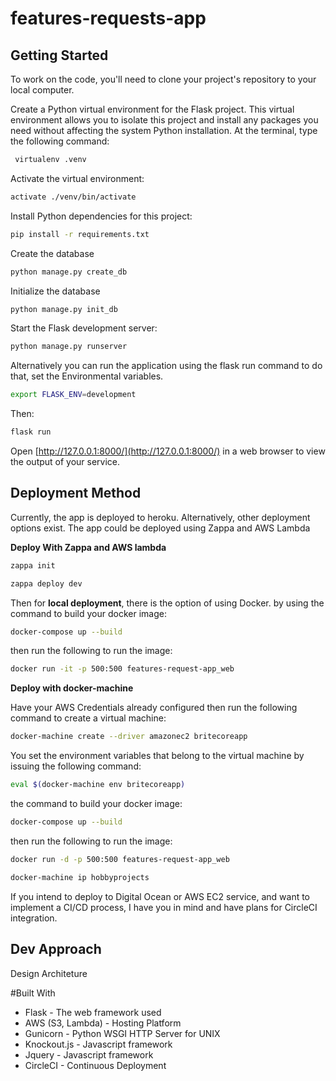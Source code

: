 # features-requests-app

## Getting Started

To work on the code, you'll need to clone your project's repository to your local computer.

Create a Python virtual environment for the Flask project. This virtual environment allows you to isolate this project and install any packages you need without affecting the system Python installation. At the terminal, type the following command:

``` bash
 virtualenv .venv
 ```

Activate the virtual environment:

```  bash
activate ./venv/bin/activate
```

Install Python dependencies for this project:

``` bash
pip install -r requirements.txt
```

Create the database

``` bash
python manage.py create_db
```

Initialize the database

``` bash
python manage.py init_db
```

Start the Flask development server:

``` bash
python manage.py runserver
```

Alternatively you can run the application using the flask run command to do that, set the Environmental variables.

``` bash
export FLASK_ENV=development
```

Then:

``` bash
flask run
```

Open [http://127.0.0.1:8000/](http://127.0.0.1:8000/) in a web browser to view the output of your service.

## Deployment Method

Currently, the app is deployed to heroku.
Alternatively, other deployment options exist.
The app could be deployed using Zappa and AWS Lambda

**Deploy With Zappa and AWS lambda**

``` bash
zappa init
```

``` bash
zappa deploy dev
```

Then for **local deployment**, there is the option of using Docker. by using the command to build your docker image:

``` bash
docker-compose up --build
```

then run the following to run the image:

``` bash
docker run -it -p 500:500 features-request-app_web
```

**Deploy with docker-machine**

Have your AWS Credentials already configured then run the following command to create a virtual machine:

``` bash 
docker-machine create --driver amazonec2 britecoreapp
```
You set the environment variables that belong to the virtual machine by issuing the following command:

``` bash
eval $(docker-machine env britecoreapp)
```

the command to build your docker image:

``` bash
docker-compose up --build
```

then run the following to run the image:

``` bash
docker run -d -p 500:500 features-request-app_web
```

```bash
docker-machine ip hobbyprojects
```



If you intend to deploy to Digital Ocean or AWS EC2 service, and want to implement
a CI/CD process, I have you in mind and have plans for CircleCI integration.

## Dev Approach

Design Architeture

#Built With

* Flask - The web framework used
* AWS (S3, Lambda) - Hosting Platform
* Gunicorn - Python WSGI HTTP Server for UNIX
* Knockout.js - Javascript framework
* Jquery - Javascript framework
* CircleCI - Continuous Deployment
